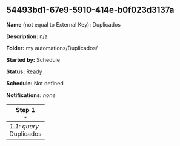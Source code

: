 ## 54493bd1-67e9-5910-414e-b0f023d3137a

**Name** (not equal to External Key)**:** Duplicados

**Description:** n/a

**Folder:** my automations/Duplicados/

**Started by:** Schedule

**Status:** Ready

**Schedule:** Not defined

**Notifications:** _none_


| Step 1<br>_<small>-</small>_ |
| --- |
| _1.1: query_<br>Duplicados |
